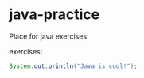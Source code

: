 # java-practice
Place for java exercises

exercises:
```java
System.out.println("Java is cool!");
```
